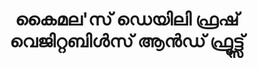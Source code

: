---
title: "കൈമല'സ് ഡെയിലി ഫ്രഷ് വെജിറ്റബിൾസ് ആൻഡ് ഫ്രൂട്ട്സ്"
url: /muvaarrrrupulll/kaimls-ddeyili-phrss-vejirrrrbi-s-aa-dd-phruutttts/
shop: convenience
---